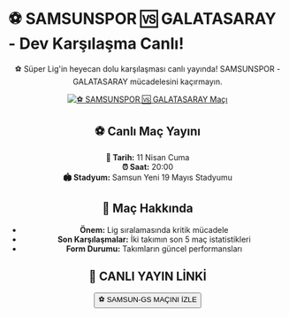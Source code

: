 <h1>⚽️ SAMSUNSPOR 🆚 GALATASARAY - Dev Karşılaşma Canlı!</h1>

<center>
  <div class="content">
    <section id="samsun-galatasaray">
      <p>⚽️ Süper Lig'in heyecan dolu karşılaşması canlı yayında! SAMSUNSPOR - GALATASARAY mücadelesini kaçırmayın.</p>
      <a href="https://canlimacinizle.blogspot.com/" title="⚽️ SAMSUNSPOR 🆚 GALATASARAY Canlı İzle" target="_blank">
        <img src="https://i.ibb.co/5K7Ks6w/zzzz3.gif" alt="⚽️ SAMSUNSPOR 🆚 GALATASARAY Maçı">
      </a>
      <p>
        <h2>⚽️ Canlı Maç Yayını</h2>
        <strong>📅 Tarih:</strong> 11 Nisan Cuma<br>
        <strong>⏰ Saat:</strong> 20:00<br>
        <strong>🏟️ Stadyum:</strong> Samsun Yeni 19 Mayıs Stadyumu
      </p>
    </section>
    <section id="mac-detay">
      <h2>📌 Maç Hakkında</h2>
      <ul>
        <li><strong>Önem:</strong> Lig sıralamasında kritik mücadele</li>
        <li><strong>Son Karşılaşmalar:</strong> İki takımın son 5 maç istatistikleri</li>
        <li><strong>Form Durumu:</strong> Takımların güncel performansları</li>
      </ul>
    </section>
    <section id="canli-mac-linki">
      <h2>🔴 CANLI YAYIN LİNKİ</h2>
      <a href="https://canlimacinizle.blogspot.com/" target="_blank">
        <button>⚽️ SAMSUN-GS MAÇINI İZLE</button>
      </a>
    </section>
  </div>
</center>
